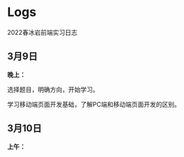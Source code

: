 # Logs

2022春冰岩前端实习日志

## 3月9日

**晚上：**

选择题目，明确方向，开始学习。

学习移动端页面开发基础，了解PC端和移动端页面开发的区别。

## 3月10日

**上午：**

